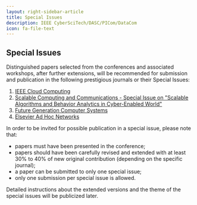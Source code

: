 ```yaml
---
layout: right-sidebar-article
title: Special Issues
description: IEEE CyberSciTech/DASC/PICom/DataCom
icon: fa-file-text
---
```


<div class="centertext">
<h2>Special Issues</h2>
</div>

Distinguished papers selected from the conferences and associated workshops, after further extensions, will be recommended for submission and publication in the following prestigious journals or their Special Issues:

1. [IEEE Cloud Computing](https://www.computer.org/cloud-computing)
2. [Scalable Computing and Communications - Special Issue on "Scalable Algorithms and Behavior Analytics in Cyber-Enabled World"](http://www.springer.com/?SGWID=0-102-2-1572358-preview&dynamic=true)
3. [Future Generation Computer Systems](https://www.journals.elsevier.com/future-generation-computer-systems)
4. [Elsevier Ad Hoc Networks](https://www.journals.elsevier.com/ad-hoc-networks)

In order to be invited for possible publication in a special issue, please note that:

* papers must have been presented in the conference;
* papers should have been carefully revised and extended with at least 30% to 40% of new original contribution (depending on the specific journal);
* a paper can be submitted to only one special issue;
* only one submission per special issue is allowed.

Detailed instructions about the extended versions and the theme of the special issues will be publicized later.
